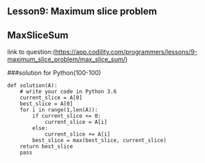 ## Lesson9: Maximum slice problem
## MaxSliceSum
link to question:(https://app.codility.com/programmers/lessons/9-maximum_slice_problem/max_slice_sum/)

###solution for Python(100-100)
```
def solution(A):
    # write your code in Python 3.6
    current_slice = A[0]
    best_slice = A[0]
    for i in range(1,len(A)):
        if current_slice <= 0:
            current_slice = A[i]
        else:
            current_slice += A[i]
        best_slice = max(best_slice, current_slice)
    return best_slice
    pass
    
```
